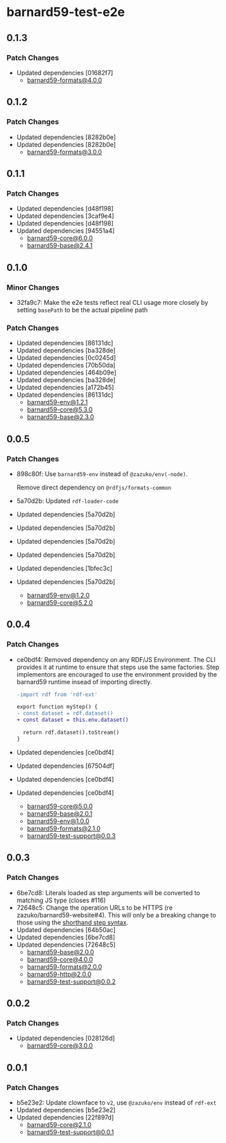 # barnard59-test-e2e

## 0.1.3

### Patch Changes

- Updated dependencies [01682f7]
  - barnard59-formats@4.0.0

## 0.1.2

### Patch Changes

- Updated dependencies [8282b0e]
- Updated dependencies [8282b0e]
  - barnard59-formats@3.0.0

## 0.1.1

### Patch Changes

- Updated dependencies [d48f198]
- Updated dependencies [3caf9e4]
- Updated dependencies [d48f198]
- Updated dependencies [94551a4]
  - barnard59-core@6.0.0
  - barnard59-base@2.4.1

## 0.1.0

### Minor Changes

- 32fa9c7: Make the e2e tests reflect real CLI usage more closely by setting `basePath` to be the actual pipeline path

### Patch Changes

- Updated dependencies [86131dc]
- Updated dependencies [ba328de]
- Updated dependencies [0c0245d]
- Updated dependencies [70b50da]
- Updated dependencies [464b09e]
- Updated dependencies [ba328de]
- Updated dependencies [a172b45]
- Updated dependencies [86131dc]
  - barnard59-env@1.2.1
  - barnard59-core@5.3.0
  - barnard59-base@2.3.0

## 0.0.5

### Patch Changes

- 898c80f: Use `barnard59-env` instead of `@zazuko/env(-node)`.

  Remove direct dependency on `@rdfjs/formats-common`

- 5a70d2b: Updated `rdf-loader-code`
- Updated dependencies [5a70d2b]
- Updated dependencies [5a70d2b]
- Updated dependencies [5a70d2b]
- Updated dependencies [5a70d2b]
- Updated dependencies [1bfec3c]
- Updated dependencies [5a70d2b]
  - barnard59-env@1.2.0
  - barnard59-core@5.2.0

## 0.0.4

### Patch Changes

- ce0bdf4: Removed dependency on any RDF/JS Environment. The CLI provides it at runtime to ensure that steps
  use the same factories. Step implementors are encouraged to use the environment provided by the
  barnard59 runtime insead of importing directly.

  ```diff
  -import rdf from 'rdf-ext'

  export function myStep() {
  - const dataset = rdf.dataset()
  + const dataset = this.env.dataset()

    return rdf.dataset().toStream()
  }
  ```

- Updated dependencies [ce0bdf4]
- Updated dependencies [67504df]
- Updated dependencies [ce0bdf4]
- Updated dependencies [ce0bdf4]
  - barnard59-core@5.0.0
  - barnard59-base@2.0.1
  - barnard59-env@1.0.0
  - barnard59-formats@2.1.0
  - barnard59-test-support@0.0.3

## 0.0.3

### Patch Changes

- 6be7cd8: Literals loaded as step arguments will be converted to matching JS type (closes #116)
- 72648c5: Change the operation URLs to be HTTPS (re zazuko/barnard59-website#4).
  This will only be a breaking change to those using the [shorthand step syntax](https://data-centric.zazuko.com/docs/workflows/explanations/simplified-syntax).
- Updated dependencies [64b50ac]
- Updated dependencies [6be7cd8]
- Updated dependencies [72648c5]
  - barnard59-base@2.0.0
  - barnard59-core@4.0.0
  - barnard59-formats@2.0.0
  - barnard59-http@2.0.0
  - barnard59-test-support@0.0.2

## 0.0.2

### Patch Changes

- Updated dependencies [028126d]
  - barnard59-core@3.0.0

## 0.0.1

### Patch Changes

- b5e23e2: Update clownface to `v2`, use `@zazuko/env` instead of `rdf-ext`
- Updated dependencies [b5e23e2]
- Updated dependencies [22f897d]
  - barnard59-core@2.1.0
  - barnard59-test-support@0.0.1
